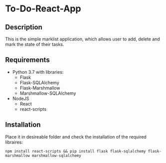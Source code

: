 # To-Do-React-App

## Description
This is the simple marklist application, which allows user to add, delete and mark the state of their tasks.

## Requirements
* Python 3.7 with libraries:
  * Flask
  * Flask-SQLAlchemy
  * Flask-Marshmallow
  * Marshmallow-SQLAlchemy
* NodeJS
  * React
  * react-scripts
  
## Installation
Place it in desireable folder and check the installation of the required libraires:
```console
npm install react-scripts && pip install flask flask-sqlalchemy flask-marshmallow marshmallow-sqlalchemy
```
